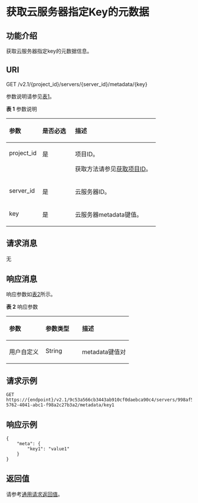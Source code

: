# 获取云服务器指定Key的元数据<a name="ZH-CN_TOPIC_0065817714"></a>

## 功能介绍<a name="zh-cn_topic_0057973169_section56350203"></a>

获取云服务器指定key的元数据信息。

## URI<a name="zh-cn_topic_0057973169_section37389779"></a>

GET /v2.1/\{project\_id\}/servers/\{server\_id\}/metadata/\{key\}

参数说明请参见[表1](#zh-cn_topic_0057973169_table32475667)。

**表 1**  参数说明

<a name="zh-cn_topic_0057973169_table32475667"></a>
<table><thead align="left"><tr id="zh-cn_topic_0057973169_row44937496"><th class="cellrowborder" valign="top" width="22.24%" id="mcps1.2.4.1.1"><p id="p5187119"><a name="p5187119"></a><a name="p5187119"></a>参数</p>
</th>
<th class="cellrowborder" valign="top" width="21.87%" id="mcps1.2.4.1.2"><p id="p17503500"><a name="p17503500"></a><a name="p17503500"></a>是否必选</p>
</th>
<th class="cellrowborder" valign="top" width="55.88999999999999%" id="mcps1.2.4.1.3"><p id="p8497414"><a name="p8497414"></a><a name="p8497414"></a>描述</p>
</th>
</tr>
</thead>
<tbody><tr id="zh-cn_topic_0057973169_row1664874"><td class="cellrowborder" valign="top" width="22.24%" headers="mcps1.2.4.1.1 "><p id="zh-cn_topic_0057973169_p637140"><a name="zh-cn_topic_0057973169_p637140"></a><a name="zh-cn_topic_0057973169_p637140"></a>project_id</p>
</td>
<td class="cellrowborder" valign="top" width="21.87%" headers="mcps1.2.4.1.2 "><p id="zh-cn_topic_0057973169_p51608407"><a name="zh-cn_topic_0057973169_p51608407"></a><a name="zh-cn_topic_0057973169_p51608407"></a>是</p>
</td>
<td class="cellrowborder" valign="top" width="55.88999999999999%" headers="mcps1.2.4.1.3 "><p id="p37593705"><a name="p37593705"></a><a name="p37593705"></a>项目ID。</p>
<p id="p1180512217438"><a name="p1180512217438"></a><a name="p1180512217438"></a>获取方法请参见<a href="获取项目ID.md">获取项目ID</a>。</p>
</td>
</tr>
<tr id="zh-cn_topic_0057973169_row41565035"><td class="cellrowborder" valign="top" width="22.24%" headers="mcps1.2.4.1.1 "><p id="zh-cn_topic_0057973169_p11324657"><a name="zh-cn_topic_0057973169_p11324657"></a><a name="zh-cn_topic_0057973169_p11324657"></a>server_id</p>
</td>
<td class="cellrowborder" valign="top" width="21.87%" headers="mcps1.2.4.1.2 "><p id="zh-cn_topic_0057973169_p44882061"><a name="zh-cn_topic_0057973169_p44882061"></a><a name="zh-cn_topic_0057973169_p44882061"></a>是</p>
</td>
<td class="cellrowborder" valign="top" width="55.88999999999999%" headers="mcps1.2.4.1.3 "><p id="zh-cn_topic_0057973169_p11568292"><a name="zh-cn_topic_0057973169_p11568292"></a><a name="zh-cn_topic_0057973169_p11568292"></a>云服务器ID。</p>
</td>
</tr>
<tr id="zh-cn_topic_0057973169_row1922793418562"><td class="cellrowborder" valign="top" width="22.24%" headers="mcps1.2.4.1.1 "><p id="zh-cn_topic_0057973169_p1922793475613"><a name="zh-cn_topic_0057973169_p1922793475613"></a><a name="zh-cn_topic_0057973169_p1922793475613"></a>key</p>
</td>
<td class="cellrowborder" valign="top" width="21.87%" headers="mcps1.2.4.1.2 "><p id="zh-cn_topic_0057973169_p122714346560"><a name="zh-cn_topic_0057973169_p122714346560"></a><a name="zh-cn_topic_0057973169_p122714346560"></a>是</p>
</td>
<td class="cellrowborder" valign="top" width="55.88999999999999%" headers="mcps1.2.4.1.3 "><p id="zh-cn_topic_0057973169_p2022718345561"><a name="zh-cn_topic_0057973169_p2022718345561"></a><a name="zh-cn_topic_0057973169_p2022718345561"></a>云服务器metadata键值。</p>
</td>
</tr>
</tbody>
</table>

## 请求消息<a name="zh-cn_topic_0057973169_section10950734"></a>

无

## 响应消息<a name="zh-cn_topic_0057973169_section31447750"></a>

响应参数如[表2](#zh-cn_topic_0057973169_table40140147)所示。

**表 2**  响应参数

<a name="zh-cn_topic_0057973169_table40140147"></a>
<table><thead align="left"><tr id="zh-cn_topic_0057973169_row18362576"><th class="cellrowborder" valign="top" width="29.752975297529748%" id="mcps1.2.4.1.1"><p id="zh-cn_topic_0057973169_p10973688"><a name="zh-cn_topic_0057973169_p10973688"></a><a name="zh-cn_topic_0057973169_p10973688"></a>参数</p>
</th>
<th class="cellrowborder" valign="top" width="29.752975297529748%" id="mcps1.2.4.1.2"><p id="zh-cn_topic_0057973169_p16453549"><a name="zh-cn_topic_0057973169_p16453549"></a><a name="zh-cn_topic_0057973169_p16453549"></a>参数类型</p>
</th>
<th class="cellrowborder" valign="top" width="40.49404940494049%" id="mcps1.2.4.1.3"><p id="zh-cn_topic_0057973169_p40683740"><a name="zh-cn_topic_0057973169_p40683740"></a><a name="zh-cn_topic_0057973169_p40683740"></a>描述</p>
</th>
</tr>
</thead>
<tbody><tr id="zh-cn_topic_0057973169_row7048614"><td class="cellrowborder" valign="top" width="29.752975297529748%" headers="mcps1.2.4.1.1 "><p id="zh-cn_topic_0057973169_p34066844"><a name="zh-cn_topic_0057973169_p34066844"></a><a name="zh-cn_topic_0057973169_p34066844"></a>用户自定义</p>
</td>
<td class="cellrowborder" valign="top" width="29.752975297529748%" headers="mcps1.2.4.1.2 "><p id="zh-cn_topic_0057973169_p7951016"><a name="zh-cn_topic_0057973169_p7951016"></a><a name="zh-cn_topic_0057973169_p7951016"></a>String</p>
</td>
<td class="cellrowborder" valign="top" width="40.49404940494049%" headers="mcps1.2.4.1.3 "><p id="zh-cn_topic_0057973169_p23029275"><a name="zh-cn_topic_0057973169_p23029275"></a><a name="zh-cn_topic_0057973169_p23029275"></a>metadata键值对</p>
</td>
</tr>
</tbody>
</table>

## 请求示例<a name="zh-cn_topic_0057973169_section14594295"></a>

```
GET https://{endpoint}/v2.1/9c53a566cb3443ab910cf0daebca90c4/servers/998af54b-5762-4041-abc1-f98a2c27b3a2/metadata/key1
```

## 响应示例<a name="section148361253124314"></a>

```
{
	"meta": {
		"key1": "value1"
	}
}
```

## 返回值<a name="zh-cn_topic_0057973169_zh-cn_topic_0020212692_section22960139"></a>

请参考[通用请求返回值](通用请求返回值.md)。

